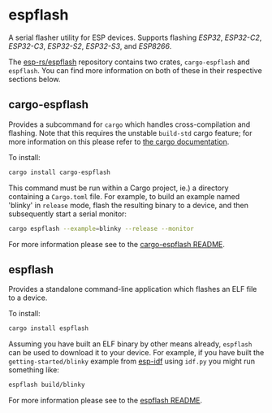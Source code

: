 # espflash

A serial flasher utility for ESP devices. Supports flashing _ESP32_, _ESP32-C2_, _ESP32-C3_, _ESP32-S2_, _ESP32-S3_, and _ESP8266_.

The [esp-rs/espflash] repository contains two crates, `cargo-espflash` and `espflash`. You can find more information on both of these in their respective sections below.

[esp-rs/espflash]: https://github.com/esp-rs/espflash

## cargo-espflash

Provides a subcommand for `cargo` which handles cross-compilation and flashing. Note that this requires the unstable `build-std` cargo feature; for more information on this please refer to [the cargo documentation].

To install:

```bash
cargo install cargo-espflash
```

This command must be run within a Cargo project, ie.) a directory containing a `Cargo.toml` file. For example, to build an example named 'blinky' in `release` mode, flash the resulting binary to a device, and then subsequently start a serial monitor:

```bash
cargo espflash --example=blinky --release --monitor
```

For more information please see to the [cargo-espflash README].

[the cargo documentation]: https://doc.rust-lang.org/cargo/reference/unstable.html#build-std
[cargo-espflash readme]: https://github.com/esp-rs/espflash/blob/master/cargo-espflash/README.md

## espflash

Provides a standalone command-line application which flashes an ELF file to a device.

To install:

```bash
cargo install espflash
```

Assuming you have built an ELF binary by other means already, `espflash` can be used to download it to your device. For example, if you have built the `getting-started/blinky` example from [esp-idf] using `idf.py` you might run something like:

```bash
espflash build/blinky
```

For more information please see to the [espflash README].

[esp-idf]: https://github.com/espressif/esp-idf
[espflash readme]: https://github.com/esp-rs/espflash/blob/master/espflash/README.md
